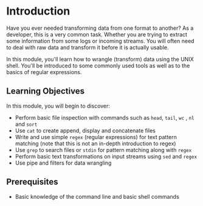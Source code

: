 # Introduction

Have you ever needed transforming data from one format to another? 
As a developer, this is a very common task. Whether you are trying to extract some information from some logs or incoming streams. You will often need to deal with raw data and transform it before it is actually usable.

In this module, you'll learn how to wrangle (transform) data using the UNIX shell. You'll be introduced to some commonly used tools as well as to the basics of regular expressions.

## Learning Objectives

In this module, you will begin to discover:

- Perform basic file inspection with commands such as `head`, `tail`, `wc` , `nl` and `sort`
- Use `cat` to create append, display and concatenate files
- Write and use simple `regex` (regular expressions) for text pattern matching (note that this is not an in-depth introduction to regex)
- Use `grep` to search files or `stdin` for pattern matching along with `regex`
- Perform basic text transformations on input streams using `sed` and `regex`
- Use pipe and filters for data wrangling

## Prerequisites

- Basic knowledge of the command line and basic shell commands

